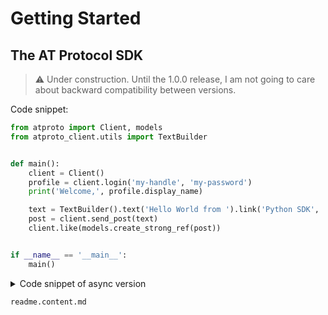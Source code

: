 # Getting Started

## The AT Protocol SDK

> ⚠️ Under construction. Until the 1.0.0 release, I am not going to care about backward compatibility between versions.

Code snippet:
```python
from atproto import Client, models
from atproto_client.utils import TextBuilder


def main():
    client = Client()
    profile = client.login('my-handle', 'my-password')
    print('Welcome,', profile.display_name)

    text = TextBuilder().text('Hello World from ').link('Python SDK', 'https://atproto.blue')
    post = client.send_post(text)
    client.like(models.create_strong_ref(post))


if __name__ == '__main__':
    main()

```

<details>
  <summary>Code snippet of async version</summary>

```python
import asyncio

from atproto import AsyncClient, models
from atproto_client.utils import TextBuilder


async def main():
    client = AsyncClient()
    profile = await client.login('my-handle', 'my-password')
    print('Welcome,', profile.display_name)

    text = TextBuilder().text('Hello World from ').link('Python SDK', 'https://atproto.blue')
    post = await client.send_post(text)
    await client.like(models.create_strong_ref(post))


if __name__ == '__main__':
    # use run() for a higher Python version
    asyncio.get_event_loop().run_until_complete(main())

```
</details>

```{toctree}
readme.content.md
```
